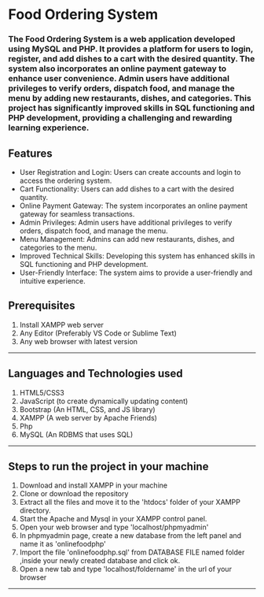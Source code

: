# Food Ordering System
### The Food Ordering System is a web application developed using MySQL and PHP. It provides a platform for users to login, register, and add dishes to a cart with the desired quantity. The system also incorporates an online payment gateway to enhance user convenience. Admin users have additional privileges to verify orders, dispatch food, and manage the menu by adding new restaurants, dishes, and categories. This project has significantly improved skills in SQL functioning and PHP development, providing a challenging and rewarding learning experience.
## Features
+ User Registration and Login: Users can create accounts and login to access the ordering system.
+ Cart Functionality: Users can add dishes to a cart with the desired quantity.
+ Online Payment Gateway: The system incorporates an online payment gateway for seamless transactions.
+ Admin Privileges: Admin users have additional privileges to verify orders, dispatch food, and manage the menu.
+ Menu Management: Admins can add new restaurants, dishes, and categories to the menu.
+ Improved Technical Skills: Developing this system has enhanced skills in SQL functioning and PHP development.
+ User-Friendly Interface: The system aims to provide a user-friendly and intuitive experience.

## Prerequisites
1. Install XAMPP web server
2. Any Editor (Preferably VS Code or Sublime Text)
3. Any web browser with latest version
---------------------
## Languages and Technologies used
1. HTML5/CSS3
2. JavaScript (to create dynamically updating content)
3. Bootstrap (An HTML, CSS, and JS library)
4. XAMPP (A web server by Apache Friends)
5. Php
6. MySQL (An RDBMS that uses SQL)
------------------------
## Steps to run the project in your machine
1. Download and install XAMPP in your machine
2. Clone or download the repository
3. Extract all the files and move it to the 'htdocs' folder of your XAMPP directory.
4. Start the Apache and Mysql in your XAMPP control panel.
5. Open your web browser and type 'localhost/phpmyadmin'
6. In phpmyadmin page, create a new database from the left panel and name it as 'onlinefoodphp'
7. Import the file 'onlinefoodphp.sql' from DATABASE FILE named folder ,inside your newly created database and click ok.
8. Open a new tab and type 'localhost/foldername' in the url of your browser
 --------------------
